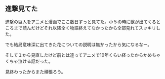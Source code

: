 ## 進撃見てた

進撃の巨人をアニメと漫画でここ数日ずっと見てた。小５の時に獣が出てくるところまで読んだけどそれ以降全く物語終えてなかったから全部見れてスッキリした。

でも結局意味深に出てきた花についての説明は無かったから気になるなー。

そして１から見直したけど前とは違ってアニメで10年くらい経ったからかめちゃくちゃ泣ける話だった。

見終わったからまた頑張ろう。

